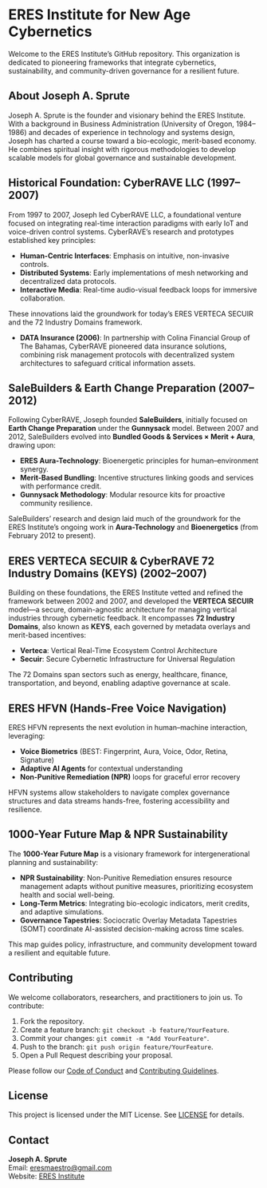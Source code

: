 # ERES Institute for New Age Cybernetics

Welcome to the ERES Institute’s GitHub repository. This organization is dedicated to pioneering frameworks that integrate cybernetics, sustainability, and community-driven governance for a resilient future.

## About Joseph A. Sprute
Joseph A. Sprute is the founder and visionary behind the ERES Institute. With a background in Business Administration (University of Oregon, 1984–1986) and decades of experience in technology and systems design, Joseph has charted a course toward a bio-ecologic, merit-based economy. He combines spiritual insight with rigorous methodologies to develop scalable models for global governance and sustainable development.

## Historical Foundation: CyberRAVE LLC (1997–2007)
From 1997 to 2007, Joseph led CyberRAVE LLC, a foundational venture focused on integrating real-time interaction paradigms with early IoT and voice-driven control systems. CyberRAVE’s research and prototypes established key principles:

- **Human-Centric Interfaces**: Emphasis on intuitive, non-invasive controls.
- **Distributed Systems**: Early implementations of mesh networking and decentralized data protocols.
- **Interactive Media**: Real-time audio-visual feedback loops for immersive collaboration.

These innovations laid the groundwork for today’s ERES VERTECA SECUIR and the 72 Industry Domains framework.

- **DATA Insurance (2006)**: In partnership with Colina Financial Group of The Bahamas, CyberRAVE pioneered data insurance solutions, combining risk management protocols with decentralized system architectures to safeguard critical information assets.

## SaleBuilders & Earth Change Preparation (2007–2012)
Following CyberRAVE, Joseph founded **SaleBuilders**, initially focused on **Earth Change Preparation** under the **Gunnysack** model. Between 2007 and 2012, SaleBuilders evolved into **Bundled Goods & Services × Merit + Aura**, drawing upon:

- **ERES Aura-Technology**: Bioenergetic principles for human–environment synergy.
- **Merit-Based Bundling**: Incentive structures linking goods and services with performance credit.
- **Gunnysack Methodology**: Modular resource kits for proactive community resilience.

SaleBuilders’ research and design laid much of the groundwork for the ERES Institute’s ongoing work in **Aura-Technology** and **Bioenergetics** (from February 2012 to present).

## ERES VERTECA SECUIR & CyberRAVE 72 Industry Domains (KEYS) (2002–2007)
Building on these foundations, the ERES Institute vetted and refined the framework between 2002 and 2007, and developed the **VERTECA SECUIR** model—a secure, domain-agnostic architecture for managing vertical industries through cybernetic feedback. It encompasses **72 Industry Domains**, also known as **KEYS**, each governed by metadata overlays and merit-based incentives:

- **Verteca**: Vertical Real-Time Ecosystem Control Architecture
- **Secuir**: Secure Cybernetic Infrastructure for Universal Regulation

The 72 Domains span sectors such as energy, healthcare, finance, transportation, and beyond, enabling adaptive governance at scale.

## ERES HFVN (Hands-Free Voice Navigation)
ERES HFVN represents the next evolution in human–machine interaction, leveraging:

- **Voice Biometrics** (BEST: Fingerprint, Aura, Voice, Odor, Retina, Signature)
- **Adaptive AI Agents** for contextual understanding
- **Non-Punitive Remediation (NPR)** loops for graceful error recovery

HFVN systems allow stakeholders to navigate complex governance structures and data streams hands-free, fostering accessibility and resilience.

## 1000-Year Future Map & NPR Sustainability
The **1000-Year Future Map** is a visionary framework for intergenerational planning and sustainability:

- **NPR Sustainability**: Non-Punitive Remediation ensures resource management adapts without punitive measures, prioritizing ecosystem health and social well-being.
- **Long-Term Metrics**: Integrating bio-ecologic indicators, merit credits, and adaptive simulations.
- **Governance Tapestries**: Sociocratic Overlay Metadata Tapestries (SOMT) coordinate AI-assisted decision-making across time scales.

This map guides policy, infrastructure, and community development toward a resilient and equitable future.

## Contributing
We welcome collaborators, researchers, and practitioners to join us. To contribute:

1. Fork the repository.
2. Create a feature branch: `git checkout -b feature/YourFeature`.
3. Commit your changes: `git commit -m "Add YourFeature"`.
4. Push to the branch: `git push origin feature/YourFeature`.
5. Open a Pull Request describing your proposal.

Please follow our [Code of Conduct](CODE_OF_CONDUCT.md) and [Contributing Guidelines](CONTRIBUTING.md).

## License
This project is licensed under the MIT License. See [LICENSE](LICENSE.md) for details.

## Contact
**Joseph A. Sprute**  
Email: eresmaestro@gmail.com  
Website: [ERES Institute](Pending)
